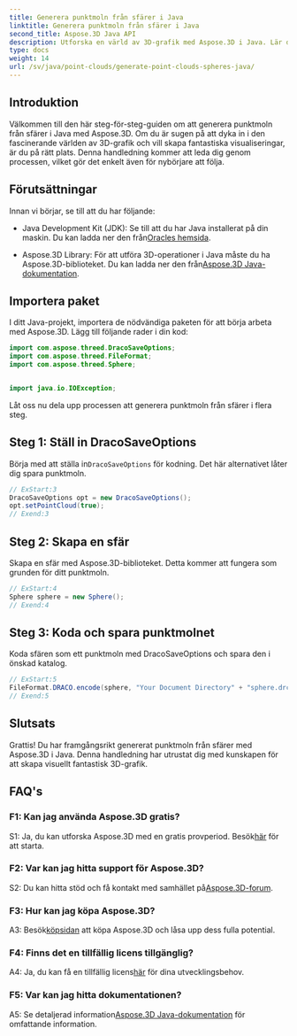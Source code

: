 ```yaml
---
title: Generera punktmoln från sfärer i Java
linktitle: Generera punktmoln från sfärer i Java
second_title: Aspose.3D Java API
description: Utforska en värld av 3D-grafik med Aspose.3D i Java. Lär dig att generera punktmoln från sfärer med denna lättanvända handledning.
type: docs
weight: 14
url: /sv/java/point-clouds/generate-point-clouds-spheres-java/
---
```

## Introduktion

Välkommen till den här steg-för-steg-guiden om att generera punktmoln från sfärer i Java med Aspose.3D. Om du är sugen på att dyka in i den fascinerande världen av 3D-grafik och vill skapa fantastiska visualiseringar, är du på rätt plats. Denna handledning kommer att leda dig genom processen, vilket gör det enkelt även för nybörjare att följa.

## Förutsättningar

Innan vi börjar, se till att du har följande:

-  Java Development Kit (JDK): Se till att du har Java installerat på din maskin. Du kan ladda ner den från[Oracles hemsida](https://www.oracle.com/java/technologies/javase-downloads.html).

-  Aspose.3D Library: För att utföra 3D-operationer i Java måste du ha Aspose.3D-biblioteket. Du kan ladda ner den från[Aspose.3D Java-dokumentation](https://reference.aspose.com/3d/java/).

## Importera paket

I ditt Java-projekt, importera de nödvändiga paketen för att börja arbeta med Aspose.3D. Lägg till följande rader i din kod:

```java
import com.aspose.threed.DracoSaveOptions;
import com.aspose.threed.FileFormat;
import com.aspose.threed.Sphere;


import java.io.IOException;
```

Låt oss nu dela upp processen att generera punktmoln från sfärer i flera steg.

## Steg 1: Ställ in DracoSaveOptions

 Börja med att ställa in`DracoSaveOptions` för kodning. Det här alternativet låter dig spara punktmoln.

```java
// ExStart:3
DracoSaveOptions opt = new DracoSaveOptions();
opt.setPointCloud(true);
// Exend:3
```

## Steg 2: Skapa en sfär

Skapa en sfär med Aspose.3D-biblioteket. Detta kommer att fungera som grunden för ditt punktmoln.

```java
// ExStart:4
Sphere sphere = new Sphere();
// Exend:4
```

## Steg 3: Koda och spara punktmolnet

Koda sfären som ett punktmoln med DracoSaveOptions och spara den i önskad katalog.

```java
// ExStart:5
FileFormat.DRACO.encode(sphere, "Your Document Directory" + "sphere.drc", opt);
// Exend:5
```

## Slutsats

Grattis! Du har framgångsrikt genererat punktmoln från sfärer med Aspose.3D i Java. Denna handledning har utrustat dig med kunskapen för att skapa visuellt fantastisk 3D-grafik.

## FAQ's

### F1: Kan jag använda Aspose.3D gratis?

 S1: Ja, du kan utforska Aspose.3D med en gratis provperiod. Besök[här](https://releases.aspose.com/) för att starta.

### F2: Var kan jag hitta support för Aspose.3D?

 S2: Du kan hitta stöd och få kontakt med samhället på[Aspose.3D-forum](https://forum.aspose.com/c/3d/18).

### F3: Hur kan jag köpa Aspose.3D?

 A3: Besök[köpsidan](https://purchase.aspose.com/buy) att köpa Aspose.3D och låsa upp dess fulla potential.

### F4: Finns det en tillfällig licens tillgänglig?

 A4: Ja, du kan få en tillfällig licens[här](https://purchase.aspose.com/temporary-license/) för dina utvecklingsbehov.

### F5: Var kan jag hitta dokumentationen?

 A5: Se detaljerad information[Aspose.3D Java-dokumentation](https://reference.aspose.com/3d/java/) för omfattande information.
